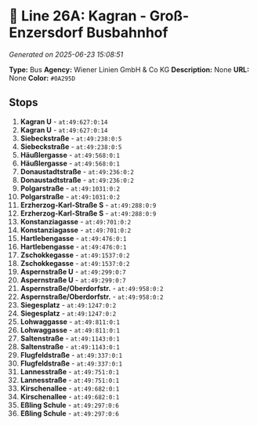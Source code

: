 # 🚌 Line 26A: Kagran - Groß-Enzersdorf Busbahnhof

*Generated on 2025-06-23 15:08:51*

**Type:** Bus
**Agency:** Wiener Linien GmbH & Co KG
**Description:** None
**URL:** None
**Color:** `#0A295D`

## Stops

1. **Kagran U** - `at:49:627:0:14`
2. **Kagran U** - `at:49:627:0:14`
3. **Siebeckstraße** - `at:49:238:0:5`
4. **Siebeckstraße** - `at:49:238:0:5`
5. **Häußlergasse** - `at:49:568:0:1`
6. **Häußlergasse** - `at:49:568:0:1`
7. **Donaustadtstraße** - `at:49:236:0:2`
8. **Donaustadtstraße** - `at:49:236:0:2`
9. **Polgarstraße** - `at:49:1031:0:2`
10. **Polgarstraße** - `at:49:1031:0:2`
11. **Erzherzog-Karl-Straße S** - `at:49:288:0:9`
12. **Erzherzog-Karl-Straße S** - `at:49:288:0:9`
13. **Konstanziagasse** - `at:49:701:0:2`
14. **Konstanziagasse** - `at:49:701:0:2`
15. **Hartlebengasse** - `at:49:476:0:1`
16. **Hartlebengasse** - `at:49:476:0:1`
17. **Zschokkegasse** - `at:49:1537:0:2`
18. **Zschokkegasse** - `at:49:1537:0:2`
19. **Aspernstraße U** - `at:49:299:0:7`
20. **Aspernstraße U** - `at:49:299:0:7`
21. **Aspernstraße/Oberdorfstr.** - `at:49:958:0:2`
22. **Aspernstraße/Oberdorfstr.** - `at:49:958:0:2`
23. **Siegesplatz** - `at:49:1247:0:2`
24. **Siegesplatz** - `at:49:1247:0:2`
25. **Lohwaggasse** - `at:49:811:0:1`
26. **Lohwaggasse** - `at:49:811:0:1`
27. **Saltenstraße** - `at:49:1143:0:1`
28. **Saltenstraße** - `at:49:1143:0:1`
29. **Flugfeldstraße** - `at:49:337:0:1`
30. **Flugfeldstraße** - `at:49:337:0:1`
31. **Lannesstraße** - `at:49:751:0:1`
32. **Lannesstraße** - `at:49:751:0:1`
33. **Kirschenallee** - `at:49:682:0:1`
34. **Kirschenallee** - `at:49:682:0:1`
35. **Eßling Schule** - `at:49:297:0:6`
36. **Eßling Schule** - `at:49:297:0:6`
